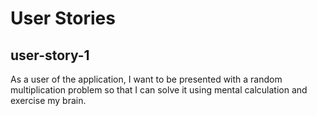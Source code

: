 # User Stories

## user-story-1
As a user of the application, I want to be presented with a random multiplication problem 
so that I can solve it using mental calculation and exercise my brain.
